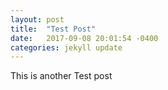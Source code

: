 ```yaml
---
layout: post
title:  "Test Post"
date:   2017-09-08 20:01:54 -0400
categories: jekyll update
---
```

This is another Test post
